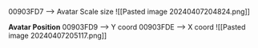 
00903FD7 --> Avatar Scale size
![[Pasted image 20240407204824.png]]


**Avatar Position**
00903FD9 --> Y coord
00903FDE --> X coord
![[Pasted image 20240407205117.png]]